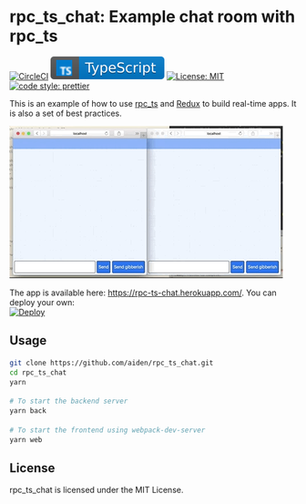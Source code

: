 # rpc_ts_chat: Example chat room with rpc_ts

[![CircleCI](https://circleci.com/gh/aiden/rpc_ts_chat/tree/master.svg?style=svg)](https://circleci.com/gh/aiden/rpc_ts_chat/tree/master) [![typescript](./docs/typescript.svg)](https://aleen42.github.io/badges/src/typescript.svg) [![License: MIT](https://img.shields.io/badge/License-MIT-yellow.svg)](https://opensource.org/licenses/MIT) [![code style: prettier](https://img.shields.io/badge/code_style-prettier-ff69b4.svg)](https://github.com/prettier/prettier)

This is an example of how to use [rpc_ts](https://github.com/aiden/rpc_ts) and [Redux](https://redux.js.org/) to build real-time apps. It is also a set of best practices.

[![Chat room](docs/rpc_ts_chat_demo.gif)](https://github.com/aiden/rpc_ts_chat)

The app is available here: https://rpc-ts-chat.herokuapp.com/. You can deploy your own:\
[![Deploy](https://www.herokucdn.com/deploy/button.svg)](https://heroku.com/deploy)

## Usage

```bash
git clone https://github.com/aiden/rpc_ts_chat.git
cd rpc_ts_chat
yarn

# To start the backend server
yarn back

# To start the frontend using webpack-dev-server
yarn web
```

## License

rpc_ts_chat is licensed under the MIT License.
